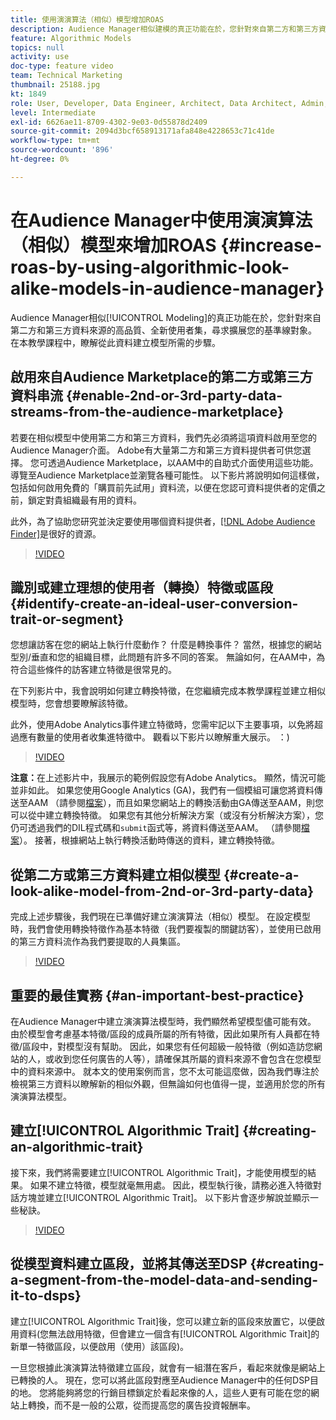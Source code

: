 ```yaml
---
title: 使用演演算法（相似）模型增加ROAS
description: Audience Manager相似建模的真正功能在於，您針對來自第二方和第三方資料來源的全新高品質使用者集，尋求擴展您的基準受眾。 在本教學課程中，瞭解從此資料建立模型的步驟。
feature: Algorithmic Models
topics: null
activity: use
doc-type: feature video
team: Technical Marketing
thumbnail: 25188.jpg
kt: 1849
role: User, Developer, Data Engineer, Architect, Data Architect, Admin, Leader
level: Intermediate
exl-id: 6626ae11-8709-4302-9e03-0d55878d2409
source-git-commit: 2094d3bcf658913171afa848e4228653c71c41de
workflow-type: tm+mt
source-wordcount: '896'
ht-degree: 0%

---
```


# 在Audience Manager中使用演演算法（相似）模型來增加ROAS {#increase-roas-by-using-algorithmic-look-alike-models-in-audience-manager}

Audience Manager相似[!UICONTROL Modeling]的真正功能在於，您針對來自第二方和第三方資料來源的高品質、全新使用者集，尋求擴展您的基準線對象。 在本教學課程中，瞭解從此資料建立模型所需的步驟。

## 啟用來自Audience Marketplace的第二方或第三方資料串流 {#enable-2nd-or-3rd-party-data-streams-from-the-audience-marketplace}

若要在相似模型中使用第二方和第三方資料，我們先必須將這項資料啟用至您的Audience Manager介面。 Adobe有大量第二方和第三方資料提供者可供您選擇。 您可透過Audience Marketplace，以AAM中的自助式介面使用這些功能。 導覽至Audience Marketplace並瀏覽各種可能性。 以下影片將說明如何這樣做，包括如何啟用免費的「購買前先試用」資料流，以便在您認可資料提供者的定價之前，鎖定對貴組織最有用的資料。

此外，為了協助您研究並決定要使用哪個資料提供者，[[!DNL Adobe Audience Finder]](https://www.adobe-audience-finder.com/)是很好的資源。

>[!VIDEO](https://video.tv.adobe.com/v/25188/?quality=12)

## 識別或建立理想的使用者（轉換）特徵或區段 {#identify-create-an-ideal-user-conversion-trait-or-segment}

您想讓訪客在您的網站上執行什麼動作？ 什麼是轉換事件？ 當然，根據您的網站型別/垂直和您的組織目標，此問題有許多不同的答案。 無論如何，在AAM中，為符合這些條件的訪客建立特徵是很常見的。

在下列影片中，我會說明如何建立轉換特徵，在您繼續完成本教學課程並建立相似模型時，您會想要瞭解該特徵。

此外，使用Adobe Analytics事件建立特徵時，您需牢記以下主要事項，以免將超過應有數量的使用者收集進特徵中。 觀看以下影片以瞭解重大展示。 ：)

>[!VIDEO](https://video.tv.adobe.com/v/23431/?quality=12)

**注意：**&#x200B;在上述影片中，我展示的範例假設您有Adobe Analytics。 顯然，情況可能並非如此。 如果您使用Google Analytics (GA)，我們有一個模組可讓您將資料傳送至AAM （請參閱[檔案](https://experienceleague.adobe.com/docs/audience-manager/user-guide/dil-api/dil-modules.html?lang=zh-Hant)），而且如果您網站上的轉換活動由GA傳送至AAM，則您可以從中建立轉換特徵。 如果您有其他分析解決方案（或沒有分析解決方案），您仍可透過我們的DIL程式碼和`submit`函式等，將資料傳送至AAM。 （請參閱[檔案](https://experienceleague.adobe.com/docs/audience-manager/user-guide/dil-api/dil-overview.html?lang=zh-Hant)）。 接著，根據網站上執行轉換活動時傳送的資料，建立轉換特徵。

## 從第二方或第三方資料建立相似模型 {#create-a-look-alike-model-from-2nd-or-3rd-party-data}

完成上述步驟後，我們現在已準備好建立演演算法（相似）模型。 在設定模型時，我們會使用轉換特徵作為基本特徵（我們要複製的關鍵訪客），並使用已啟用的第三方資料流作為我們要提取的人員集區。

>[!VIDEO](https://video.tv.adobe.com/v/25190/?quality-12)

## 重要的最佳實務 {#an-important-best-practice}

在Audience Manager中建立演演算法模型時，我們顯然希望模型儘可能有效。 由於模型會考慮基本特徵/區段的成員所屬的所有特徵，因此如果所有人員都在特徵/區段中，對模型沒有幫助。 因此，如果您有任何超級一般特徵（例如造訪您網站的人，或收到您任何廣告的人等），請確保其所屬的資料來源不會包含在您模型中的資料來源中。 就本文的使用案例而言，您不太可能這麼做，因為我們專注於檢視第三方資料以瞭解新的相似外觀，但無論如何也值得一提，並適用於您的所有演演算法模型。

## 建立[!UICONTROL Algorithmic Trait] {#creating-an-algorithmic-trait}

接下來，我們將需要建立[!UICONTROL Algorithmic Trait]，才能使用模型的結果。 如果不建立特徵，模型就毫無用處。 因此，模型執行後，請務必進入特徵對話方塊並建立[!UICONTROL Algorithmic Trait]。 以下影片會逐步解說並顯示一些秘訣。

>[!VIDEO](https://video.tv.adobe.com/v/25191/?quality=12)

## 從模型資料建立區段，並將其傳送至DSP {#creating-a-segment-from-the-model-data-and-sending-it-to-dsps}

建立[!UICONTROL Algorithmic Trait]後，您可以建立新的區段來放置它，以便啟用資料(您無法啟用特徵，但會建立一個含有[!UICONTROL Algorithmic Trait]的新單一特徵區段，以便啟用（使用）該區段)。

一旦您根據此演演算法特徵建立區段，就會有一組潛在客戶，看起來就像是網站上已轉換的人。 現在，您可以將此區段對應至Audience Manager中的任何DSP目的地。 您將能夠將您的行銷目標鎖定於看起來像的人，這些人更有可能在您的網站上轉換，而不是一般的公眾，從而提高您的廣告投資報酬率。
